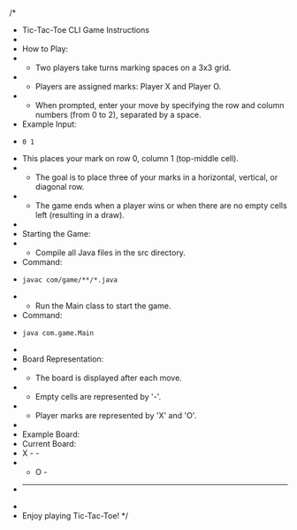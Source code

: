 /*
 * Tic-Tac-Toe CLI Game Instructions
 *
 * How to Play:
 * - Two players take turns marking spaces on a 3x3 grid.
 * - Players are assigned marks: Player X and Player O.
 * - When prompted, enter your move by specifying the row and column numbers (from 0 to 2), separated by a space.
 *   Example Input:
 *     0 1
 *   This places your mark on row 0, column 1 (top-middle cell).
 * - The goal is to place three of your marks in a horizontal, vertical, or diagonal row.
 * - The game ends when a player wins or when there are no empty cells left (resulting in a draw).
 *
 * Starting the Game:
 * - Compile all Java files in the src directory.
 *   Command:
 *     javac com/game/**/*.java
 * - Run the Main class to start the game.
 *   Command:
 *     java com.game.Main
 *
 * Board Representation:
 * - The board is displayed after each move.
 * - Empty cells are represented by '-'.
 * - Player marks are represented by 'X' and 'O'.
 * 
 * Example Board:
 *   Current Board:
 *   X - -
 *   - O -
 *   - - -
 *
 * Enjoy playing Tic-Tac-Toe!
 */
